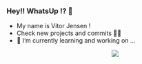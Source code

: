 ### Hey!! WhatsUp !? 👋
- My name is Vitor Jensen !
- Check new projects and commits 🚀🚀
- 🔭 I’m currently learning and working on ...

<p align="center">
  <a href="https://github.com/vitorjensen">
    <img src="https://skillicons.dev/icons?i=git,php,css5,laravel,vim" />
  </a>
</p>
